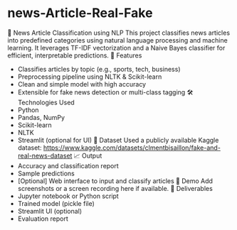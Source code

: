 # news-Article-Real-Fake
📰 News Article Classification using NLP
This project classifies news articles into predefined categories using natural language processing and machine learning. It leverages TF-IDF vectorization and a Naive Bayes classifier for efficient, interpretable predictions.
🚀 Features
- Classifies articles by topic (e.g., sports, tech, business)
- Preprocessing pipeline using NLTK & Scikit-learn
- Clean and simple model with high accuracy
- Extensible for fake news detection or multi-class tagging
🛠️ Technologies Used
- Python
- Pandas, NumPy
- Scikit-learn
- NLTK
- Streamlit (optional for UI)
📂 Dataset
Used a publicly available Kaggle dataset:
https://www.kaggle.com/datasets/clmentbisaillon/fake-and-real-news-dataset
📈 Output
- Accuracy and classification report
- Sample predictions
- [Optional] Web interface to input and classify articles
📸 Demo
Add screenshots or a screen recording here if available.
📁 Deliverables
- Jupyter notebook or Python script
- Trained model (pickle file)
- Streamlit UI (optional)
- Evaluation report
